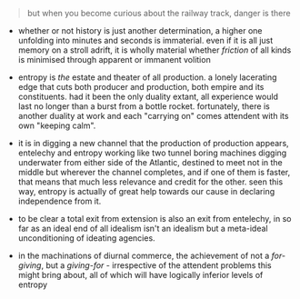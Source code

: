 > but when you become curious about the railway track, danger is there

- whether or not history is just another determination, a higher one unfolding into minutes and seconds is immaterial. even if it is all just memory on a stroll adrift, it is wholly material whether _friction_ of all kinds is minimised through apparent or immanent volition


- entropy is _the_ estate and theater of all production. a lonely lacerating edge that cuts both producer and production, both empire and its constituents. had it been the only duality extant, all experience would last no longer than a burst from a bottle rocket. fortunately, there is another duality at work and each "carrying on" comes attendent with its own "keeping calm".


- it is in digging a new channel that the production of production appears, entelechy and entropy working like two tunnel boring machines digging underwater from either side of the Atlantic, destined to meet not in the middle but wherever the channel completes, and if one of them is faster, that means that much less relevance and credit for the other. seen this way, entropy is actually of great help towards our cause in declaring independence from it.


- to be clear a total exit from extension is also an exit from entelechy, in so far as an ideal end of all idealism isn't an idealism but a meta-ideal unconditioning of ideating agencies.


- in the machinations of diurnal commerce, the achievement of not a _for-giving_, but a _giving-for_ - irrespective of the attendent problems this might bring about, all of which will have logically inferior levels of entropy